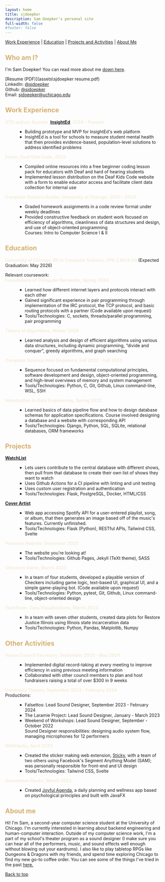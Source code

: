 ```yaml
---
layout: home
title: sjdoepker
description: Sam Doepker's personal site
full-width: false
#footer: false
---
```

<style> ul li {margin-left: 40px; list-style-type: square;} </style>
<style> h1, 
h2, 
h3, 
h4, 
h5, 
h6 {
    color: #D6AF6F;
} 
</style>
<style> strong {color: #f5ebd7;} </style> 

[Work Experience](#work-experience)   \|   [Education](#education)   \|   [Projects and Activities](#projects)    \|   [About Me](#about-me)

## Who am I? 
I'm Sam Doepker! You can read more about me [down here](#about-me).

[Resume (PDF)](assets\sjdoepker resume.pdf)  
LinkedIn: [@sjdoepker](https://www.linkedin.com/in/sjdoepker/)  
Github: [@sjdoepker](https://github.com/sjdoepker)  
Email: [sjdoepker@uchicago.edu](mailto:sjdoepker.uchicago.edu)


## Work Experience
**CTO and co-founder, [InsightEd](insighted.org>), 2024 - Present**
- Building prototype and MVP for InsightEd's web platform
- InsightEd is a tool for schools to measure student mental health that then provides evidence-based, population-level solutions to address identified problems


**Intern, Deaf Kids Code, 2023**  
- Compiled online resources into a free beginner coding lesson pack for educators with Deaf and hard of hearing students  
- Implemented lesson distribution on the Deaf Kids Code website with a form to enable educator access and facilitate client data collection for internal use  

**Computer Science Grader, University of Chicago, 2023 - 2024**  
- Graded homework assignments in a code review format under weekly deadlines
- Provided constructive feedback on student work focused on efficiency of algorithms, cleanliness of data structures and design, and use of object-oriented programming  
Courses: Intro to Computer Science I & II


## Education  
**University of Chicago, BS in Computer Science, GPA 3.86/4.00** (Expected Graduation: May 2026)

Relevant coursework:  
**Foundations of Computer Networks, Spring 2024**
- Learned how different internet layers and protocols interact with each other
- Gained significant experience in pair programming through implementation of the IRC protocol, the TCP protocol, and basic routing protocols with a partner (Code available upon request)
- Tools/Technologies: C, sockets, threads/parallel programming, pair programming

**Theory of Algorithms, Winter 2024**
- Learned analysis and design of efficient algorithms using various data structures, including dynamic programming, “divide and conquer”, greedy algorithms, and graph searching  

**Computer Science Intro Sequence, Fall 2022 - Fall 2023**
- Sequence focused on fundamental computational principles, software development and design, object-oriented programming, and high-level overviews of memory and system management  
- Tools/Technologies: Python, C, Git, Github, Linux command-line, WSL, SSH  

**Introduction to Data Engineering, Spring 2023**  
- Learned basics of data pipeline flow and how to design database schemas for application specifications. Course involved designing a database and a website with corresponding API 
- Tools/Technologies: Django, Python, SQL, SQLite, relational databases, ORM frameworks


## Projects  
**[WatchList](https://github.com/sjdoepker/watch-list)**
- Lets users contribute to the central database with different shows, then pull from that database to create their own list of shows they want to watch
- Uses Github Actions for a CI pipeline with linting and unit testing
- Uses custom user registration and authentication
- Tools/Technologies: Flask, PostgreSQL, Docker, HTML/CSS

**[Cover Artist](https://github.com/sjdoepker/cover-artist)**
- Web app accessing Spotify API for a user-entered playlist, song, or album, that then generates an image based off of the music's features. Currently unfinished.
- Tools/Technologies: Flask (Python), RESTful APIs, Tailwind CSS, Svelte

**Personal Website, December 2023**  
- The website you're looking at!  
- Tools/Technologies: Github Pages, Jekyll (TeXt theme), SASS

**Checkers Game, March 2023**  
- In a team of four students, developed a playable version of Checkers including game logic, text-based UI, graphical UI, and a simple game-playing bot. (Code available upon request)  
- Tools/Technologies: Python, pytest, Git, Github, Linux command-line, object-oriented design

**TechTeam- Data Visualizations, March 2023**  
- In a team with seven other students, created data plots for Restore Justice Illinois using Illinois state incarceration data
- Tools/Technologies: Python, Pandas, Matplotlib, Numpy  

## Other Activities
**House Council Secretary, September 2023 - May 2024**      
- Implemented digital record-taking at every meeting to improve efficiency in using previous meeting information
- Collaborated with other council members to plan and host fundraisers raising a total of over $300 in 9 weeks

**University Theater, September 2022 - February 2024**<br>
Productions:  
- Falsettos: Lead Sound Designer, September 2023 - February 2024<br>
- The Laramie Project: Lead Sound Designer, January - March 2023<br>
- Weekend of Workshops: Lead Sound Designer, September - October 2022<br> 
Sound Designer responsibilities: designing audio system flow, managing microphones for 12 performers 

**WildHacks, April 2023**  
- Created the sticker making web extension, [Sticky](https://github.com/theswerd/sticky), with a team of two others using Facebook's Segment Anything Model (SAM); was personally responsible for front-end and UI design  
- Tools/Technologies: Tailwind CSS, Svelte  

**Uncommon Hacks, March 2023**  
- Created [Joyful Agenda](https://github.com/csanvaz/Uncommon_Planner), a daily planning and wellness app based on psychological principles and built with JavaFX

## About me 

Hi! I'm Sam, a second-year computer science student at the University of Chicago. I'm currently interested in learning about backend engineering and human-computer interaction. Outside of my computer science work, I'm a part of my school's theater program as a sound designer (I make sure you can hear all of the performers, music, and sound effects well enough without blowing out your eardrums). I also like to play tabletop RPGs like Dungeons & Dragons with my friends, and spend time exploring Chicago to find my new go-to coffee order. You can see some of the things I've tried in the past [here.](\coffee)

[Back to top](#top)
